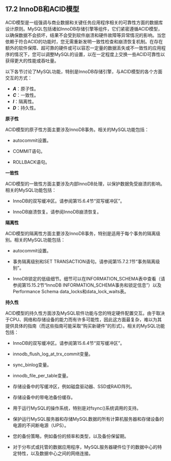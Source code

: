 ## 17.2 InnoDB和ACID模型

ACID模型是一组强调与商业数据和关键任务应用程序相关的可靠性方面的数据库设计原则。MySQL包括诸如InnoDB存储引擎等组件，它们紧密遵循ACID模型，以确保数据不会损坏，结果不会受到软件崩溃和硬件故障等异常情况的影响。当您依赖于符合ACID的功能时，您无需重新发明一致性检查和崩溃恢复机制。在存在额外的软件保障、超可靠的硬件或可以容忍一定量的数据丢失或不一致性的应用程序的情况下，您可以调整MySQL的设置，以在一定程度上交换一些ACID可靠性以获得更大的性能或吞吐量。

以下各节讨论了MySQL功能，特别是InnoDB存储引擎，与ACID模型的各个方面交互的方式：

- ***A***：原子性。
- ***C***：一致性。
- ***I***：隔离性。
- ***D***：持久性。

**原子性**

ACID模型的原子性方面主要涉及InnoDB事务。相关的MySQL功能包括：

- autocommit设置。

- COMMIT语句。

- ROLLBACK语句。

**一致性**

ACID模型的一致性方面主要涉及内部InnoDB处理，以保护数据免受崩溃的影响。相关的MySQL功能包括：

- InnoDB的双写缓冲区。请参阅第15.6.4节“双写缓冲区”。

- InnoDB崩溃恢复。请参阅InnoDB崩溃恢复。

**隔离性**

ACID模型的隔离性方面主要涉及InnoDB事务，特别是适用于每个事务的隔离级别。相关的MySQL功能包括：

- autocommit设置。

- 事务隔离级别和SET TRANSACTION语句。请参阅第15.7.2.1节“事务隔离级别”。

- InnoDB锁定的低级细节。细节可以在INFORMATION_SCHEMA表中查看（请参阅第15.15.2节“InnoDB INFORMATION_SCHEMA事务和锁定信息”）以及Performance Schema data_locks和data_lock_waits表。

**持久性**

ACID模型的持久性方面涉及MySQL软件功能与您的特定硬件配置交互。由于取决于CPU、网络和存储设备的能力而有许多可能性，因此这方面最复杂，难以为其提供具体的指南（而这些指南可能采取“购买新硬件”的形式）。相关的MySQL功能包括：

- InnoDB的双写缓冲区。请参阅第15.6.4节“双写缓冲区”。

- innodb_flush_log_at_trx_commit变量。

- sync_binlog变量。

- innodb_file_per_table变量。

- 存储设备中的写缓冲区，例如磁盘驱动器、SSD或RAID阵列。

- 存储设备中的带电池备份缓存。

- 用于运行MySQL的操作系统，特别是对fsync()系统调用的支持。

- 保护运行MySQL服务器和存储MySQL数据的所有计算机服务器和存储设备的电源的不间断电源（UPS）。

- 您的备份策略，例如备份的频率和类型，以及备份保留期。

- 对于分布式或托管的数据应用程序，MySQL服务器硬件位于的数据中心的特定特性，以及数据中心之间的网络连接。